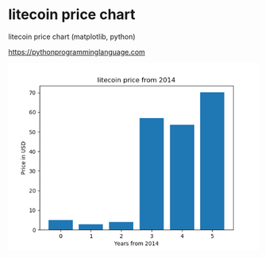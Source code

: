 # litecoin price chart 

litecoin price chart (matplotlib, python)

https://pythonprogramminglanguage.com

<img src='chart.png'>
